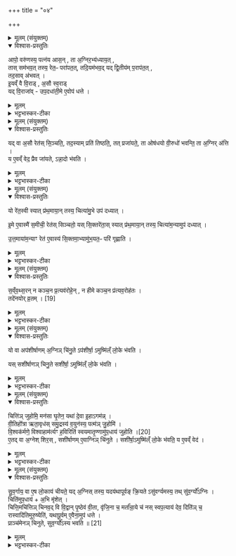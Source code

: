 +++
title = "०४"

+++


<details><summary>मूलम् (संयुक्तम्)</summary>

आपो॒ वरु॑णस्य॒ पत्न॑य आस॒न्ता अ॒ग्निर॒भ्य॑ध्याय॒त्तास्सम॑भव॒त्तस्य॒ रेत॒ᳶ परा॑पत॒त्तदि॒यम॑भव॒द्यद्द्वि॒तीय॑म्प॒राप॑त॒त्तद॒साव॑भवदि॒यव्ँवै वि॒राड॒सौ स्व॒राड्यद्वि॒राजा॑वुप॒दधा॑ती॒मे ए॒वोप॑ धत्ते॒
</details>

<details open><summary>विश्वास-प्रस्तुतिः</summary>

आपो॒ वरु॑णस्य॒ पत्न॑य आस॒न् , ता अ॒ग्निर॒भ्य॑ध्याय॒त् ,  
तास् सम॑भव॒त् तस्य॒ रेत॒ᳶ परा॑पत॒त्, तदि॒यम॑भव॒द् यद् द्वि॒तीय॑म् प॒राप॑त॒त् ,  
तद॒साव् अ॑भवत् ।  
इ॒यव्ँ वै वि॒राड् , अ॒सौ स्व॒राड्  
यद् वि॒राजा॑व् - उप॒दधा॑ती॒मे ए॒वोप॑ धत्ते ।   
</details>

<details><summary>मूलम्</summary>

आपो॒ वरु॑णस्य॒ पत्न॑य आस॒न् , ता अ॒ग्निर॒भ्य॑ध्याय॒त् ,  
तास् सम॑भव॒त् तस्य॒ रेत॒ᳶ परा॑पत॒त्, तदि॒यम॑भव॒द् यद् द्वि॒तीय॑म् प॒राप॑त॒त् ,  
तद॒साव् अ॑भवत् ।  
इ॒यव्ँ वै वि॒राड् , अ॒सौ स्व॒राड्  
यद् वि॒राजा॑व् - उप॒दधा॑ती॒मे ए॒वोप॑ धत्ते ।   
</details>

<details><summary>भट्टभास्कर-टीका</summary>

1उक्ताः 'विराट् ज्योतिरधारयत्' इत्याद्यास्तिस्र इष्टकाः । आपो वरुणस्येत्यादिभिः विराट्स्वराजोस्स्तुतिः । अभ्यध्यायत् अकामयत समभवत् मिथुनभावेन अभुङ्क्त । तस्येत्यादि । गतम् । द्यावापृथिवीत्वेन विराट्स्वराजोरिष्टकयोस्स्तुतिः । तस्माद्विराजोपधानेन द्यावापृथिव्यावेव उपहिते । इमे इति । इयञ्चासौ च इमे । 'त्यदादीनां यत्परम्' इति इदमश्शेषः ॥
</details>

<details><summary>मूलम् (संयुक्तम्)</summary>

यद्वा अ॒सौ रेत॑स्सि॒ञ्चति॒ तद॒स्याम्प्रति॑ तिष्ठति॒ तत्प्र जा॑यते॒ ता ओष॑धयः [18]  
वी॒रुधो॑ भवन्ति॒ ता अ॒ग्निर॑त्ति॒ य ए॒वव्ँवेद॒ प्रैव जा॑यतेऽन्ना॒दो भ॑वति॒
</details>

<details open><summary>विश्वास-प्रस्तुतिः</summary>

यद् वा अ॒सौ रेत॑स् सि॒ञ्चति॒, तद॒स्याम् प्रति॑ तिष्ठति॒, तत् प्रजा॑यते॒, ता ओष॑धयो  वी॒रुधो॑ भवन्ति॒ ता अ॒ग्निर् अ॑त्ति ।  
य ए॒वव्ँ वेद॒ प्रैव जा॑यते, ऽन्ना॒दो भ॑वति ।  
</details>

<details><summary>मूलम्</summary>

यद् वा अ॒सौ रेत॑स् सि॒ञ्चति॒, तद॒स्याम् प्रति॑ तिष्ठति॒, तत् प्रजा॑यते॒, ता ओष॑धयो  वी॒रुधो॑ भवन्ति॒ ता अ॒ग्निर् अ॑त्ति ।  
य ए॒वव्ँ वेद॒ प्रैव जा॑यते, ऽन्ना॒दो भ॑वति ।  
</details>

<details><summary>भट्टभास्कर-टीका</summary>

2यद्वा इत्यादि ॥ तत उदकं तत्पृथिव्यां प्रतिष्ठितं ओषध्यादिभावेन जायते ता अग्नेरदनीया भवन्तीति विराडुपधानेन अग्निरेव उपधार्य इति । य एवमिति । विदुषा विदित्वा वा कर्तव्यमिति ॥
</details>

<details><summary>मूलम् (संयुक्तम्)</summary>

यो रे॑त॒स्वी स्यात्प्र॑थ॒माया॒न्तस्य॒ चित्या॑मु॒भे उप॑ दध्यादि॒मे ए॒वास्मै॑ स॒मीची॒ रेत॑स्सिञ्चतो॒ यस्सि॒क्तरे॑ता॒स्स्यात्प्र॑थ॒माया॒न्तस्य॒ चित्या॑म॒न्यामुप॑ दध्यादुत्त॒माया॑म॒न्याꣳ रेत॑ ए॒वास्य॑ सि॒क्तमा॒भ्यामु॑भ॒यत॒ᳶ परि॑ गृह्णाति
</details>

<details open><summary>विश्वास-प्रस्तुतिः</summary>

यो रे॑त॒स्वी स्यात् प्र॑थ॒माया॒न् तस्य॒ चित्या॑मु॒भे उप॑ दध्यात् ।  

इ॒मे ए॒वास्मै॑ स॒मीची॒ रेत॑स् सिञ्चतो॒ यस् सि॒क्तरे॑ता॒स् स्यात् प्र॑थ॒माया॒न् तस्य॒ चित्या॑म॒न्यामुप॑ दध्यात् ।  

उ॒त्त॒माया॑म॒न्याꣳ रेत॑ ए॒वास्य॑ सि॒क्तमा॒भ्यामु॑भ॒यत॒ᳶ परि॑ गृह्णाति ।  
</details>

<details><summary>मूलम्</summary>

यो रे॑त॒स्वी स्यात् प्र॑थ॒माया॒न् तस्य॒ चित्या॑मु॒भे उप॑ दध्यात् ।  

इ॒मे ए॒वास्मै॑ स॒मीची॒ रेत॑स् सिञ्चतो॒ यस् सि॒क्तरे॑ता॒स् स्यात् प्र॑थ॒माया॒न् तस्य॒ चित्या॑म॒न्यामुप॑ दध्यात् ।  

उ॒त्त॒माया॑म॒न्याꣳ रेत॑ ए॒वास्य॑ सि॒क्तमा॒भ्यामु॑भ॒यत॒ᳶ परि॑ गृह्णाति ।  
</details>

<details><summary>भट्टभास्कर-टीका</summary>

3रेतस्स्वीति ॥ प्रजननसमर्थः । प्रजायत इत्येके । प्रभूतरेता इवेत्यन्ये । प्रथमायामित्यादि । गतम् । समीची इति । संगते द्यावापृथिव्यौ सम्यग्वा रेतस्सेचयतः । 'वा छन्दसि' इति पूर्व-सवर्णदीर्घत्वम् । सिक्तरेता इति । बहुप्रजाः स्थविरो वा । आभ्या मिति । द्यावापृथिवीभ्यां उभयतःस्वसिक्तं रेतः प्रजारूपं परिगृह्णाति ॥
</details>

<details><summary>मूलम् (संयुक्तम्)</summary>

सव्ँवथ्स॒रन्न कम् [19]  
च॒न प्र॒त्यव॑रोहे॒न्न हीमे कञ्च॒न प्र॑त्यव॒रोह॑त॒स्तदे॑नयोर्व्र॒तय्ँ...
</details>

<details open><summary>विश्वास-प्रस्तुतिः</summary>

स॒व्ँव॒थ्स॒रन् न कञ्च॒न प्र॒त्यव॑रोहे॒न् , न हीमे कञ्च॒न प्र॑त्यव॒रोह॑तः ।  
तदे॑नयोर् व्र॒तम् । [19]  
</details>

<details><summary>मूलम्</summary>

स॒व्ँव॒थ्स॒रन् न कञ्च॒न प्र॒त्यव॑रोहे॒न् , न हीमे कञ्च॒न प्र॑त्यव॒रोह॑तः ।  
तदे॑नयोर् व्र॒तम् । [19]  
</details>

<details><summary>भट्टभास्कर-टीका</summary>

4संवत्सरमित्यादि ॥ न किञ्चिदपि प्रत्युत्तिष्ठेत् एते उपधाय । हेतुमाह - न हीति । द्यावापृथिव्यौ न कञ्चिदपि प्रत्युद्गच्छतः । तत्खल्वनयोर्व्रतं नियतं चेष्टितम् । तस्मात्तयोरुपधात्राऽपि तद्वृत्तेन युक्तं भवितुमिति भावः ॥
</details>

<details><summary>मूलम् (संयुक्तम्)</summary>

यो वा अप॑शीर्षाणम॒ग्निञ्चि॑नु॒तेऽप॑शीर्षा॒मुष्मि॑ल्ँलो॒के भ॑वति॒ यस्सशी॑र्षाणञ्चिनु॒ते सशी॑र्षा॒मुष्मि॑ल्ँलो॒के भ॑वति॒
</details>

<details open><summary>विश्वास-प्रस्तुतिः</summary>

यो वा अप॑शीर्षाणम् अ॒ग्निञ् चि॑नु॒ते ऽप॑शीर्षा॒ ऽमुष्मि॑ल्ँ लो॒के भ॑वति ।  

यस् सशी॑र्षाणञ् चिनु॒ते सशी॑र्षा॒ ऽमुष्मि॑ल्ँ लो॒के भ॑वति ।  
</details>

<details><summary>मूलम्</summary>

यो वा अप॑शीर्षाणम् अ॒ग्निञ् चि॑नु॒ते ऽप॑शीर्षा॒ ऽमुष्मि॑ल्ँ लो॒के भ॑वति ।  

यस् सशी॑र्षाणञ् चिनु॒ते सशी॑र्षा॒ ऽमुष्मि॑ल्ँ लो॒के भ॑वति ।  
</details>

<details><summary>भट्टभास्कर-टीका</summary>

5यो वा इत्यादि ॥ स्वयमातृण्णामुपधाय तदवकाशे होमविधिः । 'शीर्षञ्छन्दसि' इति शिरसश्शीर्षन्भावः ॥
</details>

<details><summary>मूलम् (संयुक्तम्)</summary>

चित्ति॑ञ्जुहोमि॒ मन॑सा घृ॒तेन॒ यथा॑ दे॒वा इ॒हागम॑न्वी॒तिहो᳚त्रा ऋता॒वृध॑स्समु॒द्रस्य॑ व॒युन॑स्य॒ पत्म॑ञ्जु॒होमि॑ वि॒श्वक॑र्मणे॒ विश्वाहाम॑र्त्यꣳ ह॒विरिति॑ स्वयमातृ॒ण्णामु॑प॒धाय॑ जुहोति [20]  
ए॒तद्वा अ॒ग्नेश्शिर॒स्सशी॑र्षाणमे॒वाग्निञ्चि॑नुते॒ सशी॑र्षा॒मुष्मि॑ल्ँलो॒के भ॑वति॒ य ए॒वव्ँवेद॑
</details>

<details open><summary>विश्वास-प्रस्तुतिः</summary>

चित्ति॑ञ् जुहोमि॒ मन॑सा घृ॒तेन॒ यथा॑ दे॒वा इ॒हाऽगम॑न्न् ।  
वी॒तिहो᳚त्रा ऋता॒वृध॑स् समु॒द्रस्य॑ व॒युन॑स्य॒ पत्म॑ञ् जु॒होमि॑ ।  
वि॒श्वक॑र्मणे॒ विश्वाहाम॑र्त्यꣳ ह॒विरिति॑ स्वयमातृ॒ण्णामु॑प॒धाय॑ जुहोति ।[20]  
ए॒तद् वा अ॒ग्नेश् शिर॒स् , सशी॑र्षाणम् ए॒वाग्निञ् चि॑नुते ।
सशी॑र्षा॒ऽमुष्मि॑ल्ँ लो॒के भ॑वति॒ य ए॒वव्ँ वेद॑ ।  
</details>

<details><summary>मूलम्</summary>

चित्ति॑ञ् जुहोमि॒ मन॑सा घृ॒तेन॒ यथा॑ दे॒वा इ॒हाऽगम॑न्न् ।  
वी॒तिहो᳚त्रा ऋता॒वृध॑स् समु॒द्रस्य॑ व॒युन॑स्य॒ पत्म॑ञ् जु॒होमि॑ ।  
वि॒श्वक॑र्मणे॒ विश्वाहाम॑र्त्यꣳ ह॒विरिति॑ स्वयमातृ॒ण्णामु॑प॒धाय॑ जुहोति ।[20]  
ए॒तद् वा अ॒ग्नेश् शिर॒स् , सशी॑र्षाणम् ए॒वाग्निञ् चि॑नुते ।
सशी॑र्षा॒ऽमुष्मि॑ल्ँ लो॒के भ॑वति॒ य ए॒वव्ँ वेद॑ ।  
</details>

<details><summary>भट्टभास्कर-टीका</summary>

6'चित्तिं जुहोमि' इत्यादिना होमोग्नेश्शिरःप्राधान्यात् । मन्त्रार्थस्तु-इयञ्चातिजगती पञ्चपदा । चित्तिं जुहोमि आददे वशीकरोमि देवानां तेषां वक्ष्यमाणत्वान्मननीयेन मनोहरेणानेन घृतेन यथा देवा वशीकृतचित्ताः इहास्मिन् आगमन् आगच्छेयुः तदनुरूपम् । छान्दसो लुङ् । देवा विशेप्यन्ते - वीतिहोत्राः वेतिर्गतिकर्मा होतव्यं होत्रं हविः कमनीयहविषः ऋतस्य यज्ञस्य वर्धयितारः । अन्येषामपि दश्यते । किमर्थं समुद्रस्य उदकस्य वयुनस्य कमनीयस्य पत्मन् पतननिमित्तं वृष्ट्यर्थं जुहोमि । निमित्तात् सप्तम्याः 'सुपां सुलुक्' इति लुक् । यद्वा - समुद्रमन्तरिक्षं, इह तु समुद्रशब्देन स्वयमातृण्णोच्यते 'अन्तरिक्षं वै स्वयमातृण्णा' इति । तस्याः पतनार्थं स्थैर्यार्थं जुहोमि; यथा मशकार्थो धूम इति मशकार्थत्वं धूमस्य नोपपद्यत इति तन्निवृत्तौ मशकशब्दः; एवमत्रापि तन्निवृत्तौ पत्मशब्दः । । विश्वकर्मणे विश्वस्य कर्त्रे देवाय विश्वाहा विश्वान्यहानि अमर्त्यमविनाशशीलमिदं हविर्जुहोमीति । 'शेच्छन्दसि' इति लोपः ॥
</details>

<details><summary>मूलम् (संयुक्तम्)</summary>

सुव॒र्गाय॒ वा ए॒ष लो॒काय॑ चीयते॒ यद॒ग्निस्तस्य॒ यदय॑थापूर्वङ्क्रि॒यतेऽसु॑वर्ग्यमस्य॒ तथ्सु॑व॒र्ग्यो᳚ऽग्निश्चिति॑मुप॒धाया॒भि मृ॑शे॒च्चित्ति॒मचि॑त्तिञ्चिनव॒द्वि वि॒द्वान्पृ॒ष्ठेव॑ वी॒ता वृ॑जि॒ना च॒ मर्ता᳚न्रा॒ये च॑ नस्स्वप॒त्याय॑ देव॒ दिति॑ञ्च॒ रास्वादि॑तिमुरु॒ष्येति॑ यथापू॒र्वमे॒वैना॒मुप॑ धत्ते॒ प्राञ्च॑मेनञ्चिनुते सुव॒र्ग्यो᳚ऽस्य भवति ॥ [21]  
</details>

<details open><summary>विश्वास-प्रस्तुतिः</summary>

सु॒व॒र्गाय॒ वा ए॒ष लो॒काय॑ चीयते॒ यद् अ॒ग्निस् तस्य॒ यदय॑थापूर्वङ् क्रि॒यते ऽसु॑वर्ग्यमस्य॒ तथ् सु॑व॒र्ग्यो᳚ऽग्निः ।  
चिति॑मुप॒धाय॑ + अ॒भि मृ॑शेत् ।  
चित्ति॒मचि॑त्तिञ् चिनव॒द् वि वि॒द्वान् पृ॒ष्ठेव॑ वी॒ता, वृ॑जि॒ना च॒ मर्ता᳚न्रा॒ये च॑ नस् स्वप॒त्याय॑ देव॒ दिति॑ञ् च॒ रास्वादि॑तिमुरु॒ष्येति॑, यथापू॒र्वम् ए॒वैना॒मुप॑ धत्ते ।  
प्राञ्च॑मेनञ् चिनुते, सुव॒र्ग्यो᳚ऽस्य भवति ॥ [21]  
</details>

<details><summary>मूलम्</summary>

सु॒व॒र्गाय॒ वा ए॒ष लो॒काय॑ चीयते॒ यद् अ॒ग्निस् तस्य॒ यदय॑थापूर्वङ् क्रि॒यते ऽसु॑वर्ग्यमस्य॒ तथ् सु॑व॒र्ग्यो᳚ऽग्निः ।  
चिति॑मुप॒धाय॑ + अ॒भि मृ॑शेत् ।  
चित्ति॒मचि॑त्तिञ् चिनव॒द् वि वि॒द्वान् पृ॒ष्ठेव॑ वी॒ता, वृ॑जि॒ना च॒ मर्ता᳚न्रा॒ये च॑ नस् स्वप॒त्याय॑ देव॒ दिति॑ञ् च॒ रास्वादि॑तिमुरु॒ष्येति॑, यथापू॒र्वम् ए॒वैना॒मुप॑ धत्ते ।  
प्राञ्च॑मेनञ् चिनुते, सुव॒र्ग्यो᳚ऽस्य भवति ॥ [21]  
</details>

<details><summary>भट्टभास्कर-टीका</summary>

7सुवर्गायेत्यादिश्चित्यभिमर्शनविधिः । अयथापूर्वं अयथाविधि यथार्हधर्मैर्न कृतं तथा यत्क्रियते अग्रेः ततः असुवर्ग्यं अस्वर्गनिमित्तं स्यात् यजमानस्य । अग्रिश्चायमस्य स्वर्ग इष्यते, तदर्थं चीयमानत्वात् । तस्याश्चितिं 'चित्तिं' इति त्रिष्टुभा चितिमुपधायानन्तरं अभिमृशेच्चितिकॢप्तिरित्याख्या । अर्थस्तु - चित्तिमचित्तिं प्रतीतिं अप्र- तीति चास्माकं विचिनवत् विचिनुयात् स्खलितास्खलितं निरूप्य स्वयमेव परिहरत्विति भावः । पूर्ववल्लेट्याडागमः । यस्मादयं विद्वान् ज्ञातुं समर्थः वीतानि वृजिनानि च । कानि तानि - विकलानि कर्माणि वृजिनानि च । उभयत्र 'छन्दसि' इति लोपः । किञ्च - मर्ता मरणधर्मश्च अस्मान् भाव्यमानप्रमादान्विद्वान् क्षमाकारणमिदम् । किमिव पृष्ठा पृष्ठानि उपलक्षणत्वात् स्वाङ्गानि च सर्वोणि अपकर्माणि प्रत्यक्षं वेदितुं समर्थ इति । स त्वं हे देव नः अस्माक राये धनवत्त्वाय स्वपत्याय शोभनापत्यत्वाय दितिं रास्व यद्देयं तद्देहि । ददातेः कर्मणि क्तिन् छान्दसमित्त्वम् । रातेर्व्यत्ययेन आत्मनेपदम् । अदितिं अखण्डनं च उरुष्य रक्ष कुरुप्वेति यावत् । उरुप्यतिः कण्ड्वादिः । 'द्यतिस्यति' इत्यादिना द्यतेरित्तम् । प्राञ्चमिति । प्राञ्चमग्निं चिनुते स्वर्ग्यो भवति ।

॥ इति पञ्चमे पञ्चमे चतुर्थोनुवाकः ॥  
</details>
